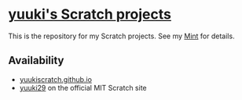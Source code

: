 # [yuuki's Scratch projects](https://yuukiscratch.github.io/)

This is the repository for my Scratch projects. See my [Mint](https://min.togetter.com/pHYSPky) for details.

## Availability

* [yuukiscratch.github.io](https://yuukiscratch.github.io/)
* [yuuki29](https://scratch.mit.edu/users/yuuki29/) on the official MIT Scratch site
